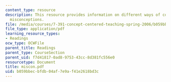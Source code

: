 ```yaml
---
content_type: resource
description: This resource provides information on different ways of confronting student
  misconceptions.
file: /media/courses/7-391-concept-centered-teaching-spring-2006/b059bbecbfdb04af7e9af41e2618bd3c_miscon.pdf
file_type: application/pdf
learning_resource_types:
- Readings
ocw_type: OCWFile
parent_title: Readings
parent_type: CourseSection
parent_uid: f7d41817-0ad8-9753-43cc-8d381fc556e0
resourcetype: Document
title: miscon.pdf
uid: b059bbec-bfdb-04af-7e9a-f41e2618bd3c
---
```

